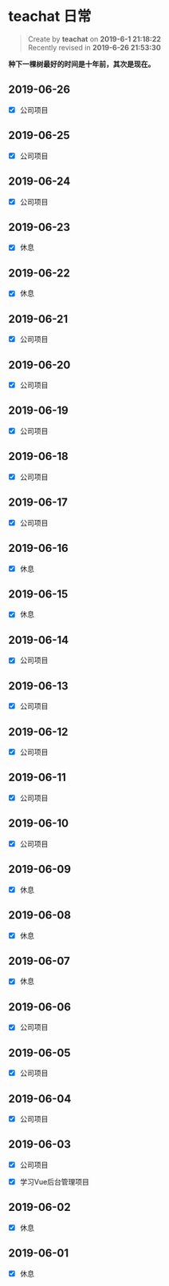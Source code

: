 teachat 日常
===

> Create by **teachat** on **2019-6-1 21:18:22**  
> Recently revised in **2019-6-26 21:53:30**

**种下一棵树最好的时间是十年前，其次是现在。**

## 2019-06-26

- [x] 公司项目

## 2019-06-25

- [x] 公司项目

## 2019-06-24

- [x] 公司项目

## 2019-06-23

- [x] 休息

## 2019-06-22

- [x] 休息

## 2019-06-21

- [x] 公司项目

## 2019-06-20

- [x] 公司项目

## 2019-06-19

- [x] 公司项目

## 2019-06-18

- [x] 公司项目

## 2019-06-17

- [x] 公司项目

## 2019-06-16

- [x] 休息

## 2019-06-15

- [x] 休息

## 2019-06-14

- [x] 公司项目

## 2019-06-13

- [x] 公司项目

## 2019-06-12

- [x] 公司项目

## 2019-06-11

- [x] 公司项目

## 2019-06-10

- [x] 公司项目

## 2019-06-09

- [x] 休息

## 2019-06-08

- [x] 休息

## 2019-06-07

- [x] 休息

## 2019-06-06

- [x] 公司项目

## 2019-06-05

- [x] 公司项目

## 2019-06-04

- [x] 公司项目

## 2019-06-03

- [x] 公司项目

- [x] 学习Vue后台管理项目

## 2019-06-02

- [x] 休息

## 2019-06-01

- [x] 休息


